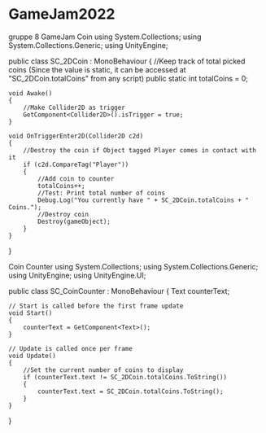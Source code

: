 # GameJam2022
gruppe 8 GameJam
Coin 
using System.Collections;
using System.Collections.Generic;
using UnityEngine;

public class SC_2DCoin : MonoBehaviour
{
    //Keep track of total picked coins (Since the value is static, it can be accessed at "SC_2DCoin.totalCoins" from any script)
    public static int totalCoins = 0;

    void Awake()
    {
        //Make Collider2D as trigger 
        GetComponent<Collider2D>().isTrigger = true;
    }

    void OnTriggerEnter2D(Collider2D c2d)
    {
        //Destroy the coin if Object tagged Player comes in contact with it
        if (c2d.CompareTag("Player"))
        {
            //Add coin to counter
            totalCoins++;
            //Test: Print total number of coins
            Debug.Log("You currently have " + SC_2DCoin.totalCoins + " Coins.");
            //Destroy coin
            Destroy(gameObject);
        }
    }
}


Coin Counter
using System.Collections;
using System.Collections.Generic;
using UnityEngine;
using UnityEngine.UI;

public class SC_CoinCounter : MonoBehaviour
{
    Text counterText;

    // Start is called before the first frame update
    void Start()
    {
        counterText = GetComponent<Text>();
    }

    // Update is called once per frame
    void Update()
    {
        //Set the current number of coins to display
        if (counterText.text != SC_2DCoin.totalCoins.ToString())
        {
            counterText.text = SC_2DCoin.totalCoins.ToString();
        }
    }
}
